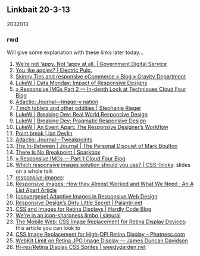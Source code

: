<article><h2>Linkbait 20-3-13</h2><time><span class="day">20</span><span class="month">3</span><span class="year">2013</span></time><h3>rwd</h3><p>Will give some explanation with these links later today...</p>		<ol class="linkbait">			<li><a href="http://digital.cabinetoffice.gov.uk/2013/03/12/were-not-appy-not-appy-at-all/">We&rsquo;re not &lsquo;appy. Not &lsquo;appy at all. | Government Digital Service</a></li>			<li><a href="http://electricpulp.com/notes/you-like-apples/">You like apples? | Electric Pulp.</a></li>			<li><a href="http://gravitydept.com/blog/skinny-ties-and-responsive-ecommerce/">Skinny Ties and responsive eCommerce &raquo; Blog &raquo; Gravity Department</a></li>			<li><a href="http://www.lukew.com/ff/entry.asp?1691">LukeW | Data Monday: Impact of Responsive Designs</a></li>			<li><a href="http://blog.cloudfour.com/responsive-imgs-part-2/">&raquo; Responsive IMGs Part 2 &mdash; In-depth Look at Techniques Cloud Four Blog</a></li>			<li><a href="http://adactio.com/journal/5208/">Adactio: Journal&mdash;Image-y nation</a></li>			<li><a href="http://stephanierieger.com/7-inch-tablets-and-other-oddities/">7 inch tablets and other oddities | Stephanie Rieger</a></li>			<li><a href="http://www.lukew.com/ff/entry.asp?1304">LukeW | Breaking Dev: Real World Responsive Design</a></li>			<li><a href="http://www.lukew.com/ff/entry.asp?1394">LukeW | Breaking Dev: Pragmatic Responsive Design</a></li>			<li><a href="http://www.lukew.com/ff/entry.asp?1375">LukeW | An Event Apart: The Responsive Designer&rsquo;s Workflow</a></li>			<li><a href="http://www.iandevlin.com/blog/2013/02/opinion/point-break">Point break | Ian Devlin</a></li>			<li><a href="http://adactio.com/journal/6044/">Adactio: Journal&mdash;Tweakpoints</a></li>			<li><a href="http://www.markboulton.co.uk/journal/theinbetween">The In-Between | Journal | The Personal Disquiet of Mark Boulton</a></li>			<li><a href="http://seesparkbox.com/foundry/there_is_no_breakpoint">There Is No Breakpoint |&nbsp;Sparkbox</a></li>			<li><a href="http://blog.cloudfour.com/responsive-imgs/">&raquo; Responsive IMGs &mdash; Part 1 Cloud Four Blog</a></li>			<li><a href="http://css-tricks.com/which-responsive-images-solution-should-you-use/">Which responsive images solution should you use? | CSS-Tricks</a>: slides on a whole talk</li>			<li><a href="https://docs.google.com/spreadsheet/ccc?key=0AisdYBkuKzZ9dHpzSmd6ZTdhbDdoN21YZ29WRVdlckE&amp;hl=en_US#gid=0">responsive-images</a>: </li>			<li><a href="http://alistapart.com/article/responsive-images-how-they-almost-worked-and-what-we-need">Responsive Images: How they Almost Worked and What We Need &middot; An A List Apart Article</a></li>			<li><a href="http://www.slideshare.net/teleject/convergese-adaptiveimagesconverge-se">[convergese] Adaptive Images in Responsive Web Design</a></li>			<li><a href="http://palantir.net/blog/responsive-design-s-dirty-little-secret">Responsive Design&rsquo;s Dirty Little Secret | Palantir.net</a></li>			<li><a href="http://blog.hardlycode.com/css-and-images-for-retina-displays-2012-06/">CSS and Images for Retina Displays | Hardly Code Blog</a></li>			<li><a href="http://simurai.com/post/19895985870/icon-sharpness-limbo">We're in an icon-sharpness limbo | simurai</a></li>			<li><a href="http://www.noupe.com/design/the-mobile-web-css-image-replacement-for-retina-display-devices.html">The Mobile Web: CSS Image Replacement for Retina Display Devices</a>: this article you can look to</li>			<li><a href="http://phatness.com/2012/07/css-image-replacement-for-high-dpi-retina-display/">CSS Image Replacement for High-DPI Retina Display &ndash; Phatness.com</a></li>			<li><a href="http://duncandavidson.com/blog/2012/03/webkit_retina_bug">WebKit Limit on Retina JPG Image Display &mdash; James Duncan Davidson</a></li>			<li><a href="http://weedygarden.net/2012/04/hi-res-retina-display-css-sprites/">Hi-res/Retina Display CSS Sprites | weedygarden.net</a></li>		</ol></article>